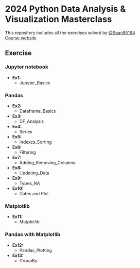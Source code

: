# 2024 Python Data Analysis & Visualization Masterclass

This repository includes all the exercises solved by [@Sean95164](https://github.com/Sean95164)  
[Course website](https://www.udemy.com/course/python-data-analysis-visualization/)

## Exercise
### Jupyter notebook
- **Ex1:**
  - Jupyter_Basics
### Pandas
- **Ex2:**
  - Dataframe_Basics
- **Ex3:**
  - DF_Analysis
- **Ex4:**
  - Series
- **Ex5:**
  - Indexes_Sorting
- **Ex6:**
  - Filtering
- **Ex7:**
  - Adding_Removing_Columns
- **Ex8:**
  - Updating_Data
- **Ex9:**
  - Types_NA
- **Ex10:**
  - Dates and Plot
### Matplotlib
- **Ex11:**
  - Matplotlib
### Pandas with Matplotlib
- **Ex12:**
  - Pandas_Plotting
- **Ex13:**
  - GroupBy
